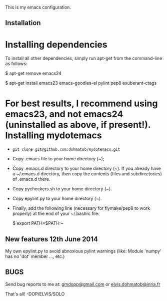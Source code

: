 This is my emacs configuration.

Installation
------------

Installing dependencies
=======================
To install all other dependencies, simply run apt-get from the command-line as follows:
  
  $ apt-get remove emacs24
  
  $ apt-get install emacs23 emacs-goodies-el pylint pep8 exuberant-ctags

For best results, I recommend using emacs23, and not emacs24 (uninstalled as above, if present!).
Installing mydotemacs
=====================
- `git clone git@github.com:dohmatob/mydotemacs.git`
- Copy .emacs file to your home directory (~);
- Copy .emacs.d directory to your home directory (~). If you already have a ~/.emacs.d directory, then copy the contents (files and subdirectories) of .emacs.d there.
- Copy pycheckers.sh to your home directory (~).
- Copy epylint.py to your home directory (~).
- Finally, add the following line (necessary for flymake/pep8 to work properly) at the end of your ~/.bashrc file:
  
  $ export PATH=$PATH:~	     

New features 12th June 2014
---------------------------
My own epylint.py to avoid abnoxious pylint warnings (like: Module 'numpy' has no 'dot' member ..., etc.)

BUGS
----
Send bug reports to me at: gmdopp@gmail.com or elvis.dohmatob@inria.fr

That's all!
-DOP/ELVIS/SOLO
